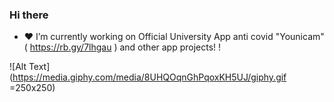 ### Hi there 


- ❤️ I’m currently working on Official University App anti covid "Younicam" ( https://rb.gy/7lhgau )  and other app projects! !



![Alt Text](https://media.giphy.com/media/8UHQOqnGhPqoxKH5UJ/giphy.gif =250x250)

